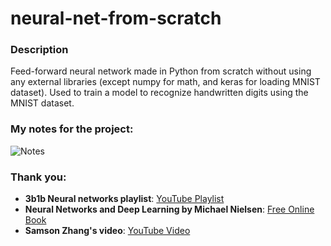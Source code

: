 # neural-net-from-scratch

### Description

Feed-forward neural network made in Python from scratch without using any external libraries (except numpy for math, and keras for loading MNIST dataset). Used to train a model to recognize handwritten digits using the MNIST dataset.

### My notes for the project:

![Notes](https://i.imgur.com/INgrIBZ.png)

### Thank you:

- **3b1b Neural networks playlist**: [YouTube Playlist](https://www.youtube.com/playlist?list=PLZHQObOWTQDNU6R1_67000Dx_ZCJB-3pi)
- **Neural Networks and Deep Learning by Michael Nielsen**: [Free Online Book](http://neuralnetworksanddeeplearning.com/)
- **Samson Zhang's video**: [YouTube Video](https://www.youtube.com/watch?v=w8yWXqWQYmU)
